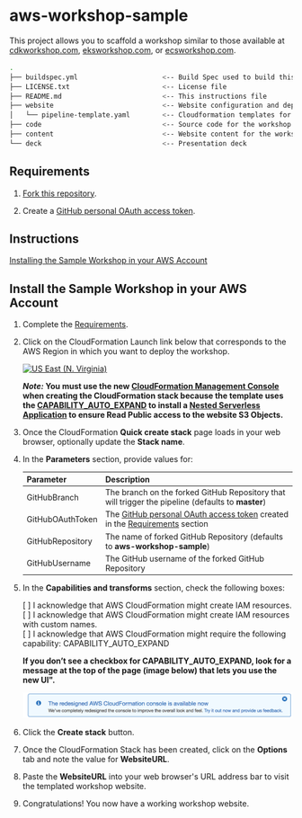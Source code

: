 # aws-workshop-sample

This project allows you to scaffold a workshop similar to those available at [cdkworkshop.com](https://cdkworkshop.com/), [eksworkshop.com](https://eksworkshop.com/), or [ecsworkshop.com](https://ecsworkshop.com/).

```bash
.
├── buildspec.yml                     <-- Build Spec used to build this project in CodeBuild
├── LICENSE.txt                       <-- License file
├── README.md                         <-- This instructions file
├── website                           <-- Website configuration and deployment
│   └── pipeline-template.yaml        <-- Cloudformation templates for CodePipeline
├── code                              <-- Source code for the workshop
├── content                           <-- Website content for the workshop
└── deck                              <-- Presentation deck
```

## Requirements

1. [Fork this repository](https://help.github.com/articles/fork-a-repo/).

2. Create a [GitHub personal OAuth access token](https://help.github.com/articles/creating-a-personal-access-token-for-the-command-line/).

## Instructions

[Installing the Sample Workshop in your AWS Account](#installing-the-sample-workshop-in-your-aws-account)

## Install the Sample Workshop in your AWS Account

1. Complete the [Requirements](#requirements).

2. Click on the CloudFormation Launch link below that corresponds to the AWS Region in which you want to deploy the workshop.

    [![US East (N. Virginia)](https://samdengler.github.io/cloudformation-launch-stack-button-svg/images/us-east-1.svg)](https://console.aws.amazon.com/cloudformation/home?region=us-east-1#/stacks/create/review?stackName=aws-workshop-sample&templateURL=https://s3.amazonaws.com/aws-workshop-sample-us-east-1/pipeline-template.yaml&param_GitHubBranch=master&param_GitHubRepository=aws-workshop-sample)      


    ***Note:* You must use the new [CloudFormation Management Console](https://aws.amazon.com/about-aws/whats-new/2018/11/new-aws-cloudformation-management-console-now-available/) when creating the CloudFormation stack because the template uses the [CAPABILITY_AUTO_EXPAND](https://docs.aws.amazon.com/AWSCloudFormation/latest/APIReference/API_CreateStack.html) to install a [Nested Serverless Application](https://github.com/samdengler/codepipeline-s3-objects-public-read) to ensure Read Public access to the website S3 Objects.**

3. Once the CloudFormation **Quick create stack** page loads in your web browser, optionally update the **Stack name**.

4. In the **Parameters** section, provide values for:

    | Parameter | Description |
    | --- | --- |
    | GitHubBranch | The branch on the forked GitHub Repository that will trigger the pipeline (defaults to **master**) |
    | GitHubOAuthToken | The [GitHub personal OAuth access token](https://help.github.com/articles/creating-a-personal-access-token-for-the-command-line/) created in the [Requirements](#requirements) section |
    | GitHubRepository | The name of forked GitHub Repository (defaults to **aws-workshop-sample**) |
    | GitHubUsername | The GitHub username of the forked GitHub Repository |

5. In the **Capabilities and transforms** section, check the following boxes:

    [ ] I acknowledge that AWS CloudFormation might create IAM resources.\
    [ ] I acknowledge that AWS CloudFormation might create IAM resources with custom names.\
    [ ] I acknowledge that AWS CloudFormation might require the following capability: CAPABILITY_AUTO_EXPAND
    
    **If you don’t see a checkbox for CAPABILITY_AUTO_EXPAND, look for a message at the top of the page (image below) that lets you use the new UI".**

    ![CloudFormation New UI Dialog](images/cloudformation-new-ui-dialog.png)

6. Click the **Create stack** button.

7. Once the CloudFormation Stack has been created, click on the **Options** tab and note the value for **WebsiteURL**.

8. Paste the **WebsiteURL** into your web browser's URL address bar to visit the templated workshop website.

9. Congratulations!  You now have a working workshop website.
